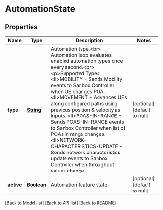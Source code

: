 # AutomationState
## Properties

Name | Type | Description | Notes
------------ | ------------- | ------------- | -------------
**type** | [**String**](string.md) | Automation type.&lt;br&gt; Automation loop evaluates enabled automation types once every second.&lt;br&gt; &lt;p&gt;Supported Types: &lt;li&gt;MOBILITY - Sends Mobility events to Sanbox Controller when UE changes POA. &lt;li&gt;MOVEMENT - Advances UEs along configured paths using previous position &amp; velocity as inputs. &lt;li&gt;POAS-IN-RANGE - Sends POAS-IN-RANGE events to Sanbox Controller when list of POAs in range changes. &lt;li&gt;NETWORK-CHARACTERISTICS-UPDATE - Sends network characteristics update events to Sanbox Controller when throughput values change. | [optional] [default to null]
**active** | [**Boolean**](boolean.md) | Automation feature state | [optional] [default to null]

[[Back to Model list]](../README.md#documentation-for-models) [[Back to API list]](../README.md#documentation-for-api-endpoints) [[Back to README]](../README.md)

